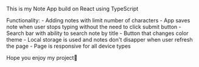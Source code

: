 This is my Note App build on React using TypeScript

Functionality:
    - Adding notes with limit number of characters
    - App saves note  when user stops typing without
      the need to click submit button
    - Search bar with ability to search note by title
    - Button that changes color theme
    - Local storage is used and notes don't disapper
      when user refresh the page
    - Page is responsive for all device types 

Hope you enjoy my project🙌
